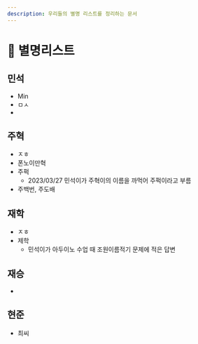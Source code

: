 ```yaml
---
description: 우리들의 별명 리스트를 정리하는 문서
---
```


# 💖 별명리스트

## 민석

* Min
* ㅁㅅ
*



## 주혁

* ㅈㅎ
* 폰노이만혁
* 주퍽
  * 2023/03/27 민석이가 주혁이의 이름을 까먹어 주퍽이라고 부름
* 주백번, 주도배&#x20;

## 재학

* ㅈㅎ
* 제학
  * 민석이가 아두이노 수업 때 조원이름적기 문제에 적은 답변

## 재승

*

## 현준

* 최씨
